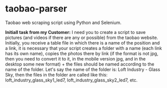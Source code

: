 # taobao-parser
Taobao web scraping script using Python and Selenium.

**Initiall task from my Customer:**
I need you to create a script to save pictures (and videos if there are any or possible) from the taobao website.
Initially, you receive a table file in which there is a name of the position and a link, it is necessary that your script creates a folder with a name (each link has its own name), copies the photos there by link (if the format is not jpg, then you need to convert it to it, in the mobile version jpg, and in the desktop some new format) + the files should be named according to the name of the folder. Let's say the name of the folder is: Loft Industry - Glass Sky, then the files in the folder are called like this: loft_industry_glass_sky1_led7, loft_industry_glass_sky2_led7, etc.
